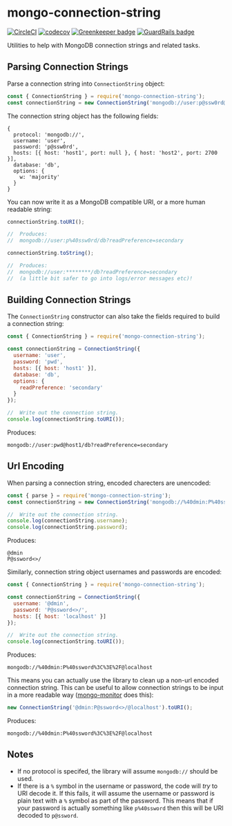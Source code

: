 # mongo-connection-string

[![CircleCI](https://circleci.com/gh/dwmkerr/mongo-connection-string.svg?style=shield)](https://circleci.com/gh/dwmkerr/mongo-connection-string) [![codecov](https://codecov.io/gh/dwmkerr/mongo-connection-string/branch/master/graph/badge.svg)](https://codecov.io/gh/dwmkerr/mongo-connection-string) [![Greenkeeper badge](https://badges.greenkeeper.io/dwmkerr/mongo-connection-string.svg)](https://greenkeeper.io/) [![GuardRails badge](https://badges.production.guardrails.io/dwmkerr/mongo-connection-string.svg)](https://www.guardrails.io)

Utilities to help with MongoDB connection strings and related tasks.

## Parsing Connection Strings

Parse a connection string into `ConnectionString` object:

```js
const { ConnectionString } = require('mongo-connection-string');
const connectionString = new ConnectionString('mongodb://user:p@ssw0rd@host1,host2:2700/db?w=majority');
```

The connection string object has the following fields:

```
{
  protocol: 'mongodb://',
  username: 'user',
  password: 'p@ssw0rd',
  hosts: [{ host: 'host1', port: null }, { host: 'host2', port: 2700 }],
  database: 'db',
  options: {
    w: 'majority'
  }
}
```

You can now write it as a MongoDB compatible URI, or a more human readable string:

```js
connectionString.toURI();

//  Produces:
//  mongodb://user:p%40ssw0rd/db?readPreference=secondary

connectionString.toString();

//  Produces:
//  mongodb://user:********/db?readPreference=secondary
//  (a little bit safer to go into logs/error messages etc)!
```

## Building Connection Strings

The `ConnectionString` constructor can also take the fields required to build a
connection string:

```js
const { ConnectionString } = require('mongo-connection-string');

const connectionString = ConnectionString({
  username: 'user',
  password: 'pwd',
  hosts: [{ host: 'host1' }],
  database: 'db',
  options: {
    readPreference: 'secondary'
  }
});

//  Write out the connection string.
console.log(connectionString.toURI());
```

Produces:

```
mongodb://user:pwd@host1/db?readPreference=secondary
```

## Url Encoding

When parsing a connection string, encoded charecters are unencoded:

```js
const { parse } = require('mongo-connection-string');
const connectionString = new ConnectionString('mongodb://%40dmin:P%40ssword%3C%3E%2F@host1,host2:2700/db?w=majority');

//  Write out the connection string.
console.log(connectionString.username);
console.log(connectionString.password);
```

Produces:

```
@dmin
P@ssword<>/
```

Similarly, connection string object usernames and passwords are encoded:

```js
const { ConnectionString } = require('mongo-connection-string');

const connectionString = ConnectionString({
  username: '@dmin',
  password: 'P@ssword<>/',
  hosts: [{ host: 'localhost' }]
});

//  Write out the connection string.
console.log(connectionString.toURI());
```

Produces:

```
mongodb://%40dmin:P%40ssword%3C%3E%2F@localhost
```

This means you can actually use the library to clean up a non-url encoded connection string. This can be useful to allow connection strings to be input in a more readable way ([mongo-monitor](https://github.com/mongo-monitor) does this):

```js
new ConnectionString('@dmin:P@ssword<>/@localhost').toURI();
```

Produces:

```
mongodb://%40dmin:P%40ssword%3C%3E%2F@localhost
```

## Notes

- If no protocol is specifed, the library will assume `mongodb://` should be used.
- If there is a `%` symbol in the username or password, the code will *try* to URI decode it. If this fails, it will assume the username or password is plain text with a `%` symbol as part of the password. This means that if your password is actually something like `p%40ssword` then this will be URI decoded to `p@ssword`.
